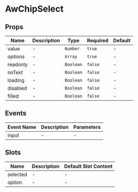 # AwChipSelect

## Props

<!-- @vuese:AwChipSelect:props:start -->
|Name|Description|Type|Required|Default|
|---|---|---|---|---|
|value|-|`Number`|`true`|-|
|options|-|`Array`|`true`|-|
|readonly|-|`Boolean`|`false`|-|
|noText|-|`Boolean`|`false`|-|
|loading|-|`Boolean`|`false`|-|
|disabled|-|`Boolean`|`false`|-|
|filled|-|`Boolean`|`false`|-|

<!-- @vuese:AwChipSelect:props:end -->


## Events

<!-- @vuese:AwChipSelect:events:start -->
|Event Name|Description|Parameters|
|---|---|---|
|input|-|-|

<!-- @vuese:AwChipSelect:events:end -->



## Slots
<!-- @vuese:AwChipSelect:slots:start -->
|Name|Description|Default Slot Content|
|---|---|---|
|selected|-|-|
|option|-|-|

<!-- @vuese:AwChipSelect:slots:end -->
                            